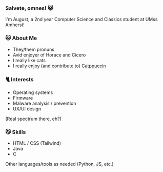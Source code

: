### Salvete, omnes! 😺
I'm August, a 2nd year Computer Science and Classics student at UMss Amherst!
 
 
### 🐱 About Me 
- They/them pronuns
- Avid enjoyer of Horace and Cicero
- I really like cats
- I really enjoy (and contribute to) [Catppuccin](https://github.com/catppuccin/)


### 🐈 Interests 
- Operating systems
- Firmware
- Malware analysis / prevention
- UX/UI design

(Real spectrum there, eh?)


### 😼 Skills 
- HTML / CSS (Tailwind)
- Java
- C

Other languages/tools as needed (Python, JS, etc.)